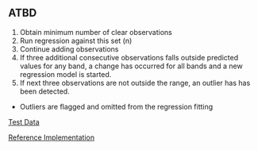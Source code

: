 ## ATBD
1. Obtain minimum number of clear observations
2. Run regression against this set (n)
3. Continue adding observations
4. If three additional consecutive observations falls outside predicted
   values for any band, a change has occurred for all bands
   and a new regression model is started.
5. If next three observations are not outside the range, an outlier has
    has been detected.

* Outliers are flagged and omitted from the regression fitting

[Test Data](docs/TestData.md)

[Reference Implementation](https://github.com/USGS-EROS/matlab-ccdc/blob/master/TrendSeasonalFit_v12_30ARDLine.m)
